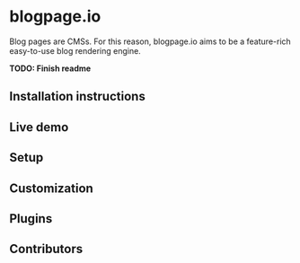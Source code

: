 # blogpage.io

Blog pages are CMSs. For this reason, blogpage.io aims to be a feature-rich easy-to-use blog rendering engine.

**TODO: Finish readme**

## Installation instructions
## Live demo
## Setup
## Customization
## Plugins
## Contributors
